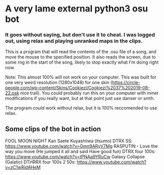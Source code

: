 # A very lame external python3 osu bot
### It goes without saying, but don't use it to cheat. I was logged out, using relax and playing unranked maps in the clips.
This is a program that will read the contents of the .osu file of a song, and move the mouse to the specified position. It also reads the screen, due to some rng in the start of the song, likely to stop exactly what I'm doing right now.
  
Note: This almost 100% will not work on your computer. This was built for one very weird resolution (1280x1048) for one skin (https://circle-people.com/wp-content/Skins/Cookiezi/Cookiezi%2037%202019-08-22.osk nice trail). You could probably run this on your computer with miner modifications if you really want, but at that point just use danser or smth.
   
The program _could_ work without relax, but it is 100% reccomended to use relax.

## Some clips of the bot in action
FOOL MOON NIGHT Kan Saete Kuyashiiwa (itsumo) DTRX SS: https://www.youtube.com/watch?v=Gmn9ARyV7Mg
RASPUTIN - Love the way you move (He jumped it all and said Have good fun) DTRX four 100s: https://www.youtube.com/watch?v=tPNAa9YRuCw
Galaxy Collapse (Galatic) DTHRRX four 100s 2 50s: https://www.youtube.com/watch?v=zC1wRidAHeM

